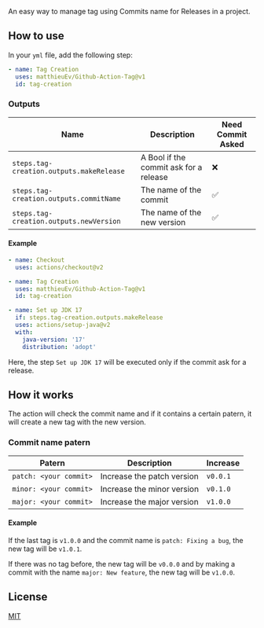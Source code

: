 An easy way to manage tag using Commits name for Releases in a project.

## How to use

In your `yml` file, add the following step:

```yml
- name: Tag Creation
  uses: matthieuEv/Github-Action-Tag@v1
  id: tag-creation
```

### Outputs

| Name | Description | Need Commit Asked |
| --- | --- | --- |
| `steps.tag-creation.outputs.makeRelease` | A Bool if the commit ask for a release | ❌ |
| `steps.tag-creation.outputs.commitName` | The name of the commit | ✅ |
| `steps.tag-creation.outputs.newVersion` | The name of the new version | ✅ |

#### Example

```yml
- name: Checkout
  uses: actions/checkout@v2

- name: Tag Creation
  uses: matthieuEv/Github-Action-Tag@v1
  id: tag-creation

- name: Set up JDK 17
  if: steps.tag-creation.outputs.makeRelease
  uses: actions/setup-java@v2
  with:
    java-version: '17'
    distribution: 'adopt'
```
Here, the step `Set up JDK 17` will be executed only if the commit ask for a release.

## How it works

The action will check the commit name and if it contains a certain patern, it will create a new tag with the new version.

### Commit name patern

| Patern | Description | Increase |
| --- | --- | --- |
| `patch: <your commit>` | Increase the patch version | `v0.0.1` |
| `minor: <your commit>` | Increase the minor version | `v0.1.0` |
| `major: <your commit>` | Increase the major version | `v1.0.0` |

#### Example

If the last tag is `v1.0.0` and the commit name is `patch: Fixing a bug`, the new tag will be `v1.0.1`.

If there was no tag before, the new tag will be `v0.0.0` and by making a commit with the name `major: New feature`, the new tag will be `v1.0.0`.

## License

[MIT](./LICENSE)
